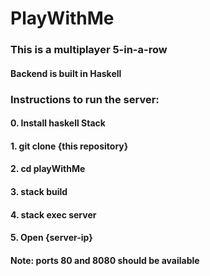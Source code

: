 # PlayWithMe

### This is a multiplayer 5-in-a-row
#### Backend is built in Haskell

### Instructions to run the server:
#### 0. Install haskell Stack
#### 1. git clone {this repository}
#### 2. cd playWithMe
#### 3. stack build
#### 4. stack exec server
#### 5. Open {server-ip}

#### Note: ports 80 and 8080 should be available